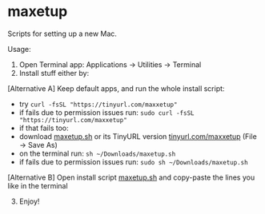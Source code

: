 # maxetup
Scripts for setting up a new Mac.

Usage: 
1. Open Terminal app: Applications → Utilities → Terminal
2. Install stuff either by:

[Alternative A] Keep default apps, and run the whole install script: 
  - try ```curl -fsSL "https://tinyurl.com/maxxetup"```
  - if fails due to permission issues run: ```sudo curl -fsSL "https://tinyurl.com/maxxetup"```
  - if that fails too:
  - download [maxetup.sh](https://raw.githubusercontent.com/robertsugar/maxetup/master/maxetup.sh) or its TinyURL version [tinyurl.com/maxxetup](tinyurl.com/maxxetup) (File -> Save As) 
  - on the terminal run: ```sh ~/Downloads/maxetup.sh```
  - if fails due to permission issues run: ```sudo sh ~/Downloads/maxetup.sh```  

[Alternative B] Open install script [maxetup.sh](maxetup.sh) and copy-paste the lines you like in the terminal

3. Enjoy!
